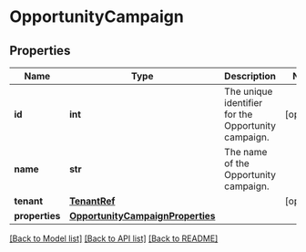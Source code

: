 # OpportunityCampaign

## Properties
Name | Type | Description | Notes
------------ | ------------- | ------------- | -------------
**id** | **int** | The unique identifier for the Opportunity campaign. | [optional] 
**name** | **str** | The name of the Opportunity campaign. | 
**tenant** | [**TenantRef**](TenantRef.md) |  | [optional] 
**properties** | [**OpportunityCampaignProperties**](OpportunityCampaignProperties.md) |  | 

[[Back to Model list]](../README.md#documentation-for-models) [[Back to API list]](../README.md#documentation-for-api-endpoints) [[Back to README]](../README.md)

